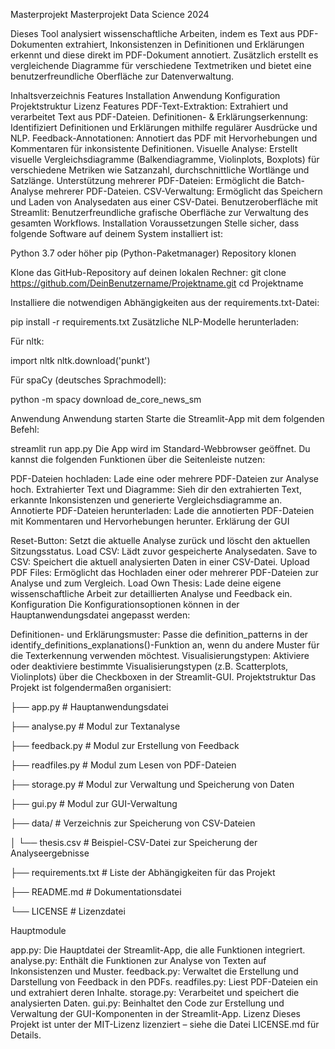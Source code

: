 Masterprojekt
Masterprojekt Data Science 2024

Dieses Tool analysiert wissenschaftliche Arbeiten, indem es Text aus PDF-Dokumenten extrahiert, Inkonsistenzen in Definitionen und Erklärungen erkennt und diese direkt im PDF-Dokument annotiert. Zusätzlich erstellt es vergleichende Diagramme für verschiedene Textmetriken und bietet eine benutzerfreundliche Oberfläche zur Datenverwaltung.

Inhaltsverzeichnis
Features
Installation
Anwendung
Konfiguration
Projektstruktur
Lizenz
Features
PDF-Text-Extraktion: Extrahiert und verarbeitet Text aus PDF-Dateien.
Definitionen- & Erklärungserkennung: Identifiziert Definitionen und Erklärungen mithilfe regulärer Ausdrücke und NLP.
Feedback-Annotationen: Annotiert das PDF mit Hervorhebungen und Kommentaren für inkonsistente Definitionen.
Visuelle Analyse: Erstellt visuelle Vergleichsdiagramme (Balkendiagramme, Violinplots, Boxplots) für verschiedene Metriken wie Satzanzahl, durchschnittliche Wortlänge und Satzlänge.
Unterstützung mehrerer PDF-Dateien: Ermöglicht die Batch-Analyse mehrerer PDF-Dateien.
CSV-Verwaltung: Ermöglicht das Speichern und Laden von Analysedaten aus einer CSV-Datei.
Benutzeroberfläche mit Streamlit: Benutzerfreundliche grafische Oberfläche zur Verwaltung des gesamten Workflows.
Installation
Voraussetzungen Stelle sicher, dass folgende Software auf deinem System installiert ist:

Python 3.7 oder höher
pip (Python-Paketmanager)
Repository klonen

Klone das GitHub-Repository auf deinen lokalen Rechner:
git clone https://github.com/DeinBenutzername/Projektname.git cd Projektname

Installiere die notwendigen Abhängigkeiten aus der requirements.txt-Datei:

pip install -r requirements.txt Zusätzliche NLP-Modelle herunterladen:

Für nltk:

import nltk nltk.download('punkt')

Für spaCy (deutsches Sprachmodell):

python -m spacy download de_core_news_sm

Anwendung
Anwendung starten Starte die Streamlit-App mit dem folgenden Befehl:

streamlit run app.py Die App wird im Standard-Webbrowser geöffnet. Du kannst die folgenden Funktionen über die Seitenleiste nutzen:

PDF-Dateien hochladen: Lade eine oder mehrere PDF-Dateien zur Analyse hoch.
Extrahierter Text und Diagramme: Sieh dir den extrahierten Text, erkannte Inkonsistenzen und generierte Vergleichsdiagramme an.
Annotierte PDF-Dateien herunterladen: Lade die annotierten PDF-Dateien mit Kommentaren und Hervorhebungen herunter.
Erklärung der GUI

Reset-Button: Setzt die aktuelle Analyse zurück und löscht den aktuellen Sitzungsstatus.
Load CSV: Lädt zuvor gespeicherte Analysedaten.
Save to CSV: Speichert die aktuell analysierten Daten in einer CSV-Datei.
Upload PDF Files: Ermöglicht das Hochladen einer oder mehrerer PDF-Dateien zur Analyse und zum Vergleich.
Load Own Thesis: Lade deine eigene wissenschaftliche Arbeit zur detaillierten Analyse und Feedback ein.
Konfiguration
Die Konfigurationsoptionen können in der Hauptanwendungsdatei angepasst werden:

Definitionen- und Erklärungsmuster: Passe die definition_patterns in der identify_definitions_explanations()-Funktion an, wenn du andere Muster für die Texterkennung verwenden möchtest. Visualisierungstypen: Aktiviere oder deaktiviere bestimmte Visualisierungstypen (z.B. Scatterplots, Violinplots) über die Checkboxen in der Streamlit-GUI. Projektstruktur Das Projekt ist folgendermaßen organisiert:

├── app.py # Hauptanwendungsdatei

├── analyse.py # Modul zur Textanalyse

├── feedback.py # Modul zur Erstellung von Feedback

├── readfiles.py # Modul zum Lesen von PDF-Dateien

├── storage.py # Modul zur Verwaltung und Speicherung von Daten

├── gui.py # Modul zur GUI-Verwaltung

├── data/ # Verzeichnis zur Speicherung von CSV-Dateien

│ └── thesis.csv # Beispiel-CSV-Datei zur Speicherung der Analyseergebnisse

├── requirements.txt # Liste der Abhängigkeiten für das Projekt

├── README.md # Dokumentationsdatei

└── LICENSE # Lizenzdatei

Hauptmodule

app.py: Die Hauptdatei der Streamlit-App, die alle Funktionen integriert.
analyse.py: Enthält die Funktionen zur Analyse von Texten auf Inkonsistenzen und Muster.
feedback.py: Verwaltet die Erstellung und Darstellung von Feedback in den PDFs.
readfiles.py: Liest PDF-Dateien ein und extrahiert deren Inhalte.
storage.py: Verarbeitet und speichert die analysierten Daten.
gui.py: Beinhaltet den Code zur Erstellung und Verwaltung der GUI-Komponenten in der Streamlit-App.
Lizenz
Dieses Projekt ist unter der MIT-Lizenz lizenziert – siehe die Datei LICENSE.md für Details.
